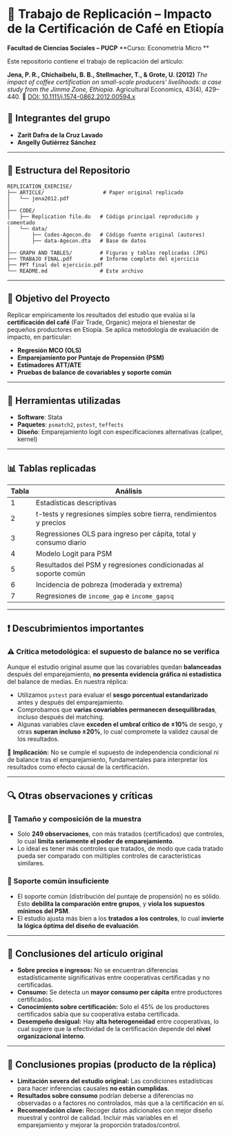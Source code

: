 # 🧾 Trabajo de Replicación – Impacto de la Certificación de Café en Etiopía

**Facultad de Ciencias Sociales – PUCP**
**Curso: Econometria Micro **

Este repositorio contiene el trabajo de replicación del artículo:

**Jena, P. R., Chichaibelu, B. B., Stellmacher, T., & Grote, U. (2012)**
*The impact of coffee certification on small-scale producers’ livelihoods: a case study from the Jimma Zone, Ethiopia*. Agricultural Economics, 43(4), 429–440.
📄 [DOI: 10.1111/j.1574-0862.2012.00594.x](https://doi.org/10.1111/j.1574-0862.2012.00594.x)

## 👥 Integrantes del grupo

* **Zarit Dafra de la Cruz Lavado**
* **Angelly Gutiérrez Sánchez**

---

## 📁 Estructura del Repositorio

```
REPLICATION_EXERCISE/
├── ARTICLE/                   # Paper original replicado
│   └── jena2012.pdf
│
├── CODE/
│   ├── Replication file.do   # Código principal reproducido y comentado
│   └── data/
│       ├── Codes-Agecon.do   # Código fuente original (autores)
│       ├── data-Agecon.dta   # Base de datos
│
├── GRAPH AND TABLES/         # Figuras y tablas replicadas (JPG)
├── TRABAJO FINAL.pdf         # Informe completo del ejercicio
├── PPT final del ejercicio.pdf
└── README.md                 # Este archivo
```

---

## 🎯 Objetivo del Proyecto

Replicar empíricamente los resultados del estudio que evalúa si la **certificación del café** (Fair Trade, Organic) mejora el bienestar de pequeños productores en Etiopía. Se aplica metodología de evaluación de impacto, en particular:

* **Regresión MCO (OLS)**
* **Emparejamiento por Puntaje de Propensión (PSM)**
* **Estimadores ATT/ATE**
* **Pruebas de balance de covariables y soporte común**

---

## 🔧 Herramientas utilizadas

* **Software**: Stata
* **Paquetes**: `psmatch2`, `pstest`, `teffects`
* **Diseño**: Emparejamiento logit con especificaciones alternativas (caliper, kernel)

---

## 📊 Tablas replicadas

| Tabla | Análisis                                                           |
| ----- | ------------------------------------------------------------------ |
| 1     | Estadísticas descriptivas                                          |
| 2     | t-tests y regresiones simples sobre tierra, rendimientos y precios |
| 3     | Regressiones OLS para ingreso per cápita, total y consumo diario   |
| 4     | Modelo Logit para PSM                                              |
| 5     | Resultados del PSM y regresiones condicionadas al soporte común    |
| 6     | Incidencia de pobreza (moderada y extrema)                         |
| 7     | Regresiones de `income_gap` e `income_gapsq`                       |

---

## ❗ Descubrimientos importantes

### ⚠️ Crítica metodológica: **el supuesto de balance no se verifica**

Aunque el estudio original asume que las covariables quedan **balanceadas** después del emparejamiento, **no presenta evidencia gráfica ni estadística** del balance de medias. En nuestra réplica:

* Utilizamos `pstest` para evaluar el **sesgo porcentual estandarizado** antes y después del emparejamiento.
* Comprobamos que **varias covariables permanecen desequilibradas**, incluso después del matching.
* Algunas variables clave **exceden el umbral crítico de ±10%** de sesgo, y otras **superan incluso ±20%**, lo cual compromete la validez causal de los resultados.

📌 **Implicación:** No se cumple el supuesto de independencia condicional ni de balance tras el emparejamiento, fundamentales para interpretar los resultados como efecto causal de la certificación.

---

## 🔍 Otras observaciones y críticas

### 🔸 Tamaño y composición de la muestra

* Solo **249 observaciones**, con más tratados (certificados) que controles, lo cual **limita seriamente el poder de emparejamiento**.
* Lo ideal es tener más controles que tratados, de modo que cada tratado pueda ser comparado con múltiples controles de características similares.

### 🔸 Soporte común insuficiente

* El soporte común (distribución del puntaje de propensión) no es sólido. Esto **debilita la comparación entre grupos**, y **viola los supuestos mínimos del PSM**.
* El estudio ajusta más bien a los **tratados a los controles**, lo cual **invierte la lógica óptima del diseño de evaluación**.

---

## 🧠 Conclusiones del artículo original

* **Sobre precios e ingresos:** No se encuentran diferencias estadísticamente significativas entre cooperativas certificadas y no certificadas.
* **Consumo:** Se detecta un **mayor consumo per cápita** entre productores certificados.
* **Conocimiento sobre certificación:** Solo el 45% de los productores certificados sabía que su cooperativa estaba certificada.
* **Desempeño desigual:** Hay **alta heterogeneidad** entre cooperativas, lo cual sugiere que la efectividad de la certificación depende del **nivel organizacional interno**.

---

## 🧾 Conclusiones propias (producto de la réplica)

* **Limitación severa del estudio original:** Las condiciones estadísticas para hacer inferencias causales **no están cumplidas**.
* **Resultados sobre consumo** podrían deberse a diferencias no observadas o a factores no controlados, más que a la certificación en sí.
* **Recomendación clave:** Recoger datos adicionales con mejor diseño muestral y control de calidad. Incluir más variables en el emparejamiento y mejorar la proporción tratados/control.
